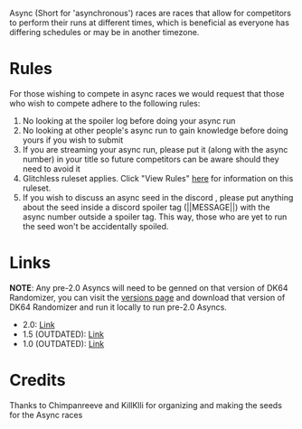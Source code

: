 Async (Short for 'asynchronous') races are races that allow for competitors to perform their runs at different times, which is beneficial as everyone has differing schedules or may be in another timezone.

# Rules
For those wishing to compete in async races we would request that those who wish to compete adhere to the following rules:
1. No looking at the spoiler log before doing your async run
2. No looking at other people's async run to gain knowledge before doing yours if you wish to submit
3. If you are streaming your async run, please put it (along with the async number) in your title so future competitors can be aware should they need to avoid it
4. Glitchless ruleset applies. Click "View Rules" [here](./GlitchlessRuleset) for information on this ruleset.
5. If you wish to discuss an async seed in the discord , please put anything about the seed inside a discord spoiler tag (||MESSAGE||) with the async number outside a spoiler tag. This way, those who are yet to run the seed won't be accidentally spoiled.

# Links
**NOTE**: Any pre-2.0 Asyncs will need to be genned on that version of DK64 Randomizer, you can visit the [versions page](https://github.com/2dos/DK64-Randomizer/releases) and download that version of DK64 Randomizer and run it locally to run pre-2.0 Asyncs.
- 2.0: [Link](https://async.dk64randomizer.com/)
- 1.5 (OUTDATED): [Link](https://docs.google.com/spreadsheets/d/1AqyWKKde_mU34fCKAp-CdUg02CjdhOj6NBiadZcdjJo/edit?usp=sharing)
- 1.0 (OUTDATED): [Link](https://docs.google.com/spreadsheets/d/1tzJHOnU-BhRontI7jpD16t7PLsqhj0j_1KYkSXitevA/edit#gid=781703310)

# Credits
Thanks to Chimpanreeve and KillKlli for organizing and making the seeds for the Async races